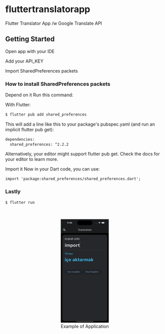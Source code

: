 # fluttertranslatorapp

Flutter Translator App /w Google Translate API



## Getting Started

Open app with your IDE

Add your API_KEY 

Import SharedPreferences packets

### How to install SharedPreferences packets

Depend on it
Run this command:

With Flutter:
```bash
$ flutter pub add shared_preferences
```

This will add a line like this to your package's pubspec.yaml (and run an implicit flutter pub get):

```
dependencies:
  shared_preferences: ^2.2.2
```
Alternatively, your editor might support flutter pub get. Check the docs for your editor to learn more.

Import it
Now in your Dart code, you can use:
```
import 'package:shared_preferences/shared_preferences.dart';
```
### Lastly
```bash
$ flutter run
```
<br>

<p align="center">
    <img src="/simulator.png" width="30%"></a> <br>
    Example of Application
</p>

